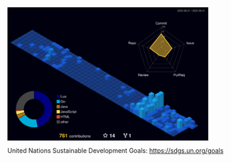 <div style="display: flex;">
  <img src="./profile-3d-contrib/profile-night-view.svg" alt="lavantien profile's gitblock" title="lavantien profile's gitblock" height="300" style="float: left" />
</div>

United Nations Sustainable Development Goals: <https://sdgs.un.org/goals>  

